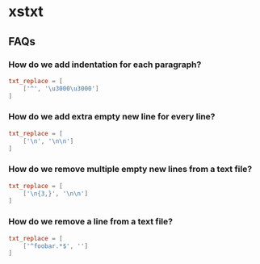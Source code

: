 # xstxt

## FAQs

### How do we add indentation for each paragraph?

```toml
txt_replace = [
    ['^', '\u3000\u3000']
]
```

### How do we add extra empty new line for every line?

```toml
txt_replace = [
    ['\n', '\n\n']
]
```

### How do we remove multiple empty new lines from a text file?

```toml
txt_replace = [
    ['\n{3,}', '\n\n']
]
```

### How do we remove a line from a text file?

```toml
txt_replace = [
    ['^foobar.*$', '']
]
```
